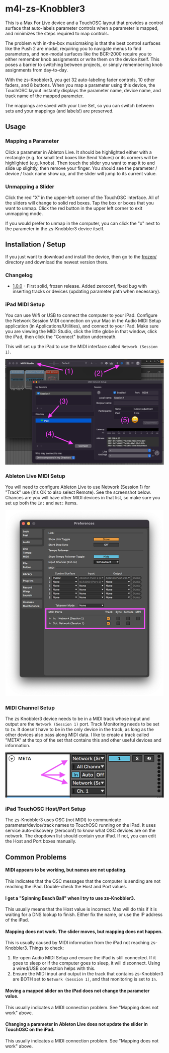 # m4l-zs-Knobbler3

This is a Max For Live device and a TouchOSC layout that provides a control surface that auto-labels parameter controls when a parameter is mapped, and minimizes the steps required to map controls.

The problem with in-the-box musicmaking is that the best control surfaces like the Push 2 are modal, requiring you to navigate menus to find parameters, and non-modal surfaces like the BCR-2000 require you to either remember knob assignments or write them on the device itself. This poses a barrier to switching between projects, or simply remembering knob assignments from day-to-day.

With the zs-Knobbler3, you get 32 auto-labeling fader controls, 10 other faders, and 8 buttons. When you map a parameter using this device, the TouchOSC layout instantly displays the parameter name, device name, and track name of the mapped parameter.

The mappings are saved with your Live Set, so you can switch between sets and your mappings (and labels!) are preserved.

## Usage

### Mapping a Parameter

Click a parameter in Ableton Live. It should be highlighted either with a rectangle (e.g. for small text boxes like Send Values) or its corners will be highlighted (e.g. knobs). Then touch the slider you want to map it to and slide up slightly, then remove your finger. You should see the parameter / device / track name show up, and the slider will jump to its current value.

### Unmapping a Slider

Click the red "X" in the upper-left corner of the TouchOSC interface. All of the sliders will change to solid red boxes. Tap the box or boxes that you want to unmap. Click the red button in the upper left corner to exit unmapping mode.

If you would prefer to unmap in the computer, you can click the "x" next to the parameter in the zs-Knobbler3 device itself.

## Installation / Setup

If you just want to download and install the device, then go to the [frozen/](https://github.com/zsteinkamp/m4l-zs-Knobbler3/tree/main/frozen) directory and download the newest version there.

### Changelog

* [1.0.0](https://github.com/zsteinkamp/m4l-zs-Knobbler3/raw/main/frozen/zs-Knobbler3-1.0.0.amxd) - First solid, frozen release. Added zeroconf, fixed bug with inserting tracks or devices (updating parameter path when necessary).

### iPad MIDI Setup

You can use Wifi or USB to connect the computer to your iPad. Configure the Network Session MIDI connection on your Mac in the Audio MIDI Setup application (in Applications/Utilities), and connect to your iPad. Make sure you are viewing the MIDI Studio, click the little globe in that window, click the iPad, then click the "Connect" button underneath.

This will set up the iPad to use the MIDI interface called `Network (Session 1)`.

![Network MIDI Setup](images/network_midi.png)

### Ableton Live MIDI Setup

You will need to configure Ableton Live to use Network (Session 1) for "Track" use (it's OK to also select Remote). See the screenshot below. Chances are you will have other MIDI devices in that list, so make sure you set up both the `In:` and `Out:` items.

![MIDI Port Setup in Ableton Live](images/midi_setup.png)

### MIDI Channel Setup

The zs Knobbler3 device needs to be in a MIDI track whose input and output are the `Network (Session 1)` port. Track Monitoring needs to be set to `In`. It doesn't have to be in the only device in the track, as long as the other devices also pass along MIDI data. I like to create a track called "META" at the top of the set that contains this and other useful devices and information.

![MIDI Track Setup in Ableton Live](images/midi_track.png)

### iPad TouchOSC Host/Port Setup

The zs-Knobbler3 uses OSC (not MIDI) to communicate parameter/device/track names to TouchOSC running on the iPad. It uses service auto-discovery (zeroconf) to know what OSC devices are on the network. The dropdown list should contain your iPad. If not, you can edit the Host and Port boxes manually.

## Common Problems

#### MIDI appears to be working, but names are not updating.
This indicates that the OSC messages that the computer is sending are not reaching the iPad. Double-check the Host and Port values.

#### I get a "Spinning Beach Ball" when I try to use zs-Knobbler3.
This usually means that the Host value is incorrect. Max will do this if it is waiting for a DNS lookup to finish. Either fix the name, or use the IP address of the iPad.

#### Mapping does not work. The slider moves, but mapping does not happen.
This is usually caused by MIDI information from the iPad not reaching zs-Knobbler3. Things to check:
1) Re-open Audio MIDI Setup and ensure the iPad is still connected. If it goes to sleep or if the computer goes to sleep, it will disconnect. Using a wired/USB connection helps with this.
2) Ensure the MIDI input and output in the track that contains zs-Knobbler3 are BOTH set to `Network (Session 1)`, and that monitoring is set to `In`.

#### Moving a mapped slider on the iPad does not change the parameter value.
This usually indicates a MIDI connection problem. See "Mapping does not work" above.

#### Changing a parameter in Ableton Live does not update the slider in TouchOSC on the iPad.
This usually indicates a MIDI connection problem. See "Mapping does not work" above.

